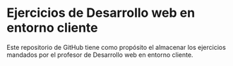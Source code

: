 # Ejercicios de Desarrollo web en entorno cliente

Este repositorio de GitHub tiene como propósito el almacenar los ejercicios mandados por el profesor de Desarrollo web en entorno cliente. 
